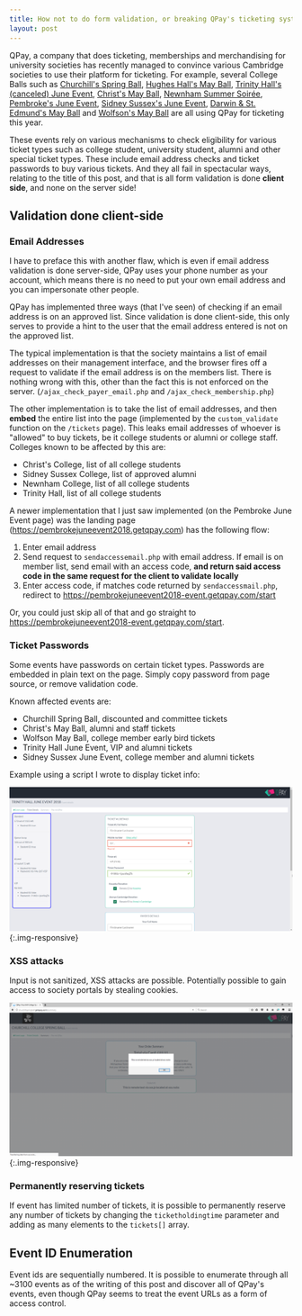 ```yaml
---
title: How not to do form validation, or breaking QPay's ticketing system
layout: post
---
```


QPay, a company that does ticketing, memberships and merchandising for university societies has recently managed to convince various Cambridge societies to use their platform for ticketing. For example, several College Balls such as [Churchill's Spring Ball](https://churchillspringball.getqpay.com), [Hughes Hall's May Ball](https://hughesball-event.getqpay.com/), [Trinity Hall's (canceled) June Event](https://thje.getqpay.com), [Christ's May Ball](https://christsmayball2018.getqpay.com), [Newnham Summer Soirée](https://newnhamsummersoiree-event.getqpay.com/), [Pembroke's June Event](https://pembrokejuneevent2018.getqpay.com), [Sidney Sussex's June Event](https://sidneysussexjune-event.getqpay.com), [Darwin & St. Edmund's May Ball](https://darwinstedmundsmayball-event.getqpay.com/) and [Wolfson's May Ball](https://wolfsoncollegemaybal.getqpay.com) are all using QPay for ticketing this year.

These events rely on various mechanisms to check eligibility for various ticket types such as college student, university student, alumni and other special ticket types. These include email address checks and ticket passwords to buy various tickets. And they all fail in spectacular ways, relating to the title of this post, and that is all form validation is done **client side**, and none on the server side!

## Validation done client-side

### Email Addresses

I have to preface this with another flaw, which is even if email address validation is done server-side, QPay uses your phone number as your account, which means there is no need to put your own email address and you can impersonate other people. 

QPay has implemented three ways (that I've seen) of checking if an email address is on an approved list. Since validation is done client-side, this only serves to provide a hint to the user that the email address entered is not on the approved list.

The typical implementation is that the society maintains a list of email addresses on their management interface, and the browser fires off a request to validate if the email address is on the members list. There is nothing wrong with this, other than the fact this is not enforced on the server. (`/ajax_check_payer_email.php` and `/ajax_check_membership.php`)

The other implementation is to take the list of email addresses, and then **embed** the entire list into the page (implemented by the `custom_validate` function on the `/tickets` page). This leaks email addresses of whoever is "allowed" to buy tickets, be it college students or alumni or college staff. Colleges known to be affected by this are:

* Christ's College, list of all college students
* Sidney Sussex College, list of approved alumni 
* Newnham College, list of all college students
* Trinity Hall, list of all college students

A newer implementation that I just saw implemented (on the Pembroke June Event page) was the landing page (https://pembrokejuneevent2018.getqpay.com) has the following flow:

1. Enter email address
2. Send request to `sendaccessemail.php` with email address. If email is on member list, send email with an access code, **and return said access code in the same request for the client to validate locally**
3. Enter access code, if matches code returned by `sendaccessmail.php`, redirect to https://pembrokejuneevent2018-event.getqpay.com/start

Or, you could just skip all of that and go straight to https://pembrokejuneevent2018-event.getqpay.com/start.

### Ticket Passwords

Some events have passwords on certain ticket types. Passwords are embedded in plain text on the page. Simply copy password from page source, or remove validation code.

Known affected events are:

* Churchill Spring Ball, discounted and committee tickets
* Christ's May Ball, alumni and staff tickets
* Wolfson May Ball, college member early bird tickets
* Trinity Hall June Event, VIP and alumni tickets
* Sidney Sussex June Event, college member and alumni tickets

Example using a script I wrote to display ticket info:

![Trinity Hall June Event Password](/assets/imgs/tithall_juneevent_passwords.png){:.img-responsive}

### XSS attacks

Input is not sanitized, XSS attacks are possible. Potentially possible to gain access to society portals by stealing cookies.

![Churchill Spring Ball XSS demonstration](/assets/imgs/qpay_xss.png){:.img-responsive}

### Permanently reserving tickets

If event has limited number of tickets, it is possible to permanently reserve any number of tickets by changing the `ticketholdingtime` parameter and adding as many elements to the `tickets[]` array.

## Event ID Enumeration

Event ids are sequentially numbered. It is possible to enumerate through all ~3100 events as of the writing of this post and discover all of QPay's events, even though QPay seems to treat the event URLs as a form of access control.